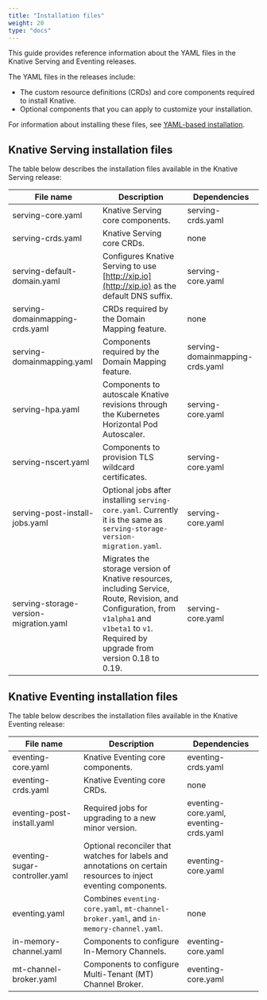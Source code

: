 ```yaml
---
title: "Installation files"
weight: 20
type: "docs"
---
```


This guide provides reference information about the YAML files in the Knative
Serving and Eventing releases.

The YAML files in the releases include:

- The custom resource definitions (CRDs) and core components required to install Knative.
- Optional components that you can apply to customize your installation.

For information about installing these files, see [YAML-based installation](../any-kubernetes-cluster.md).

## Knative Serving installation files

The table below describes the installation files available in the Knative Serving release:

| File name | Description | Dependencies|
| --- | --- | --- |
| serving-core.yaml | Knative Serving core components. | serving-crds.yaml |
| serving-crds.yaml | Knative Serving core CRDs. | none |
| serving-default-domain.yaml | Configures Knative Serving to use [http://xip.io](http://xip.io) as the default DNS suffix. | serving-core.yaml |
| serving-domainmapping-crds.yaml | CRDs required by the Domain Mapping feature. | none |
| serving-domainmapping.yaml | Components required by the Domain Mapping feature. | serving-domainmapping-crds.yaml |
| serving-hpa.yaml | Components to autoscale Knative revisions through the Kubernetes Horizontal Pod Autoscaler. | serving-core.yaml |
  serving-nscert.yaml | Components to provision TLS wildcard certificates. | serving-core.yaml |
| serving-post-install-jobs.yaml | Optional jobs after installing `serving-core.yaml`. Currently it is the same as `serving-storage-version-migration.yaml`. | serving-core.yaml |
| serving-storage-version-migration.yaml | Migrates the storage version of Knative resources, including Service, Route, Revision, and Configuration, from `v1alpha1` and `v1beta1` to `v1`. Required by upgrade from version 0.18 to 0.19. | serving-core.yaml |


## Knative Eventing installation files

The table below describes the installation files available in the Knative Eventing release:

| File name | Description | Dependencies|
| --- | --- | --- |
| eventing-core.yaml | Knative Eventing core components. | eventing-crds.yaml |
| eventing-crds.yaml | Knative Eventing core CRDs. | none |
| eventing-post-install.yaml | Required jobs for upgrading to a new minor version. | eventing-core.yaml, eventing-crds.yaml |
| eventing-sugar-controller.yaml | Optional reconciler that watches for labels and annotations on certain resources to inject eventing components. | eventing-core.yaml |
| eventing.yaml | Combines `eventing-core.yaml`, `mt-channel-broker.yaml`, and `in-memory-channel.yaml`. | none |
| in-memory-channel.yaml | Components to configure In-Memory Channels. | eventing-core.yaml |
| mt-channel-broker.yaml | Components to configure Multi-Tenant (MT) Channel Broker. | eventing-core.yaml |

